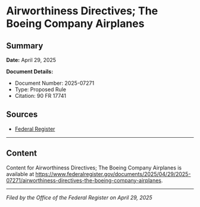 # Airworthiness Directives; The Boeing Company Airplanes

## Summary

**Date:** April 29, 2025

**Document Details:**
- Document Number: 2025-07271
- Type: Proposed Rule
- Citation: 90 FR 17741

## Sources
- [Federal Register](https://www.federalregister.gov/documents/2025/04/29/2025-07271/airworthiness-directives-the-boeing-company-airplanes)

---

## Content

Content for Airworthiness Directives; The Boeing Company Airplanes is available at https://www.federalregister.gov/documents/2025/04/29/2025-07271/airworthiness-directives-the-boeing-company-airplanes.

---

*Filed by the Office of the Federal Register on April 29, 2025*
